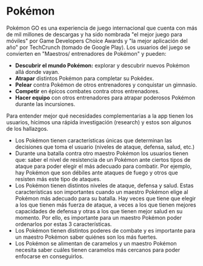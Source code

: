 # Pokémon

Pokémon GO es una experiencia de juego internacional que cuenta con más de mil
millones de descargas y ha sido nombrada "el mejor juego para móviles" por
Game Developers Choice Awards y "la mejor aplicación del año" por TechCrunch
(tomado de Google Play). Los usuarios del juego se convierten en "Maestros/
entrenadores de Pokémon" y pueden:

- **Descubrir el mundo Pokémon:** explorar y descubrir nuevos Pokémon allá
  donde vayan.
- **Atrapar** distintos Pokémon para completar su Pokédex.
- **Pelear** contra Pokémon de otros entrenadores y conquistar un gimnasio.
- **Competir** en épicos combates contra otros entrenadores.
- **Hacer equipo** con otros entrenadores para atrapar poderosos Pokémon
  durante las incursiones.

Para entender mejor qué necesidades complementarias a la app tienen los usuarios,
hicimos una rápida investigación (research) y estos son algunos de los hallazgos.

- Los Pokémon tienen características únicas que determinan las decisiones que
  toma el usuario (niveles de ataque, defensa, salud, etc.)
- Durante una batalla contra otro maestro Pokémon los usuarios tienen que:
  saber el nivel de resistencia de un Pokémon ante ciertos tipos de ataque para
  poder elegir el más adecuado para combatir. Por ejemplo, hay Pokémon que
  son débiles ante ataques de fuego y otros que resisten más este tipo de
  ataques.
- Los Pokémon tienen distintos niveles de ataque, defensa y salud. Estas
  características son importantes cuando un maestro Pokémon elige al Pokémon
  más adecuado para su batalla. Hay veces que tiene que elegir a los que
  tienen más fuerza de ataque, a veces a los que tienen mejores capacidades de
  defensa y otras a los que tienen mejor salud en su momento. Por ello, es
  importante para un maestro Pokémon poder ordenarlos por estas 3
  características.
- Los Pokémon tienen distintos poderes de combate y es importante para un
  maestro Pokémon saber quiénes son los más fuertes.
- Los Pokémon se alimentan de caramelos y un maestro Pokémon necesita saber
  cuáles tienen caramelos más cercanos para poder enfocarse en conseguirlos.
